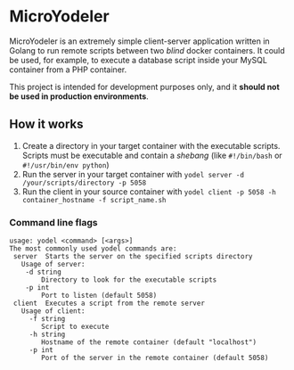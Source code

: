 # MicroYodeler

MicroYodeler is an extremely simple client-server application written in Golang
to run remote scripts between two *blind* docker containers. It could be used,
for example, to execute a database script inside your MySQL container from a PHP
container.

This project is intended for development purposes only, and it **should not be
used in production environments**.

## How it works

1. Create a directory in your target container with the executable scripts. Scripts must be executable and contain a *shebang* (like `#!/bin/bash` or `#!/usr/bin/env python`)
2. Run the server in your target container with `yodel server -d /your/scripts/directory -p 5058`
3. Run the client in your source container with `yodel client -p 5058 -h container_hostname -f script_name.sh`

### Command line flags
```
usage: yodel <command> [<args>]
The most commonly used yodel commands are:
 server  Starts the server on the specified scripts directory
   Usage of server:
    -d string
      	Directory to look for the executable scripts
    -p int
      	Port to listen (default 5058)
 client  Executes a script from the remote server
   Usage of client:
     -f string
       	Script to execute
     -h string
       	Hostname of the remote container (default "localhost")
     -p int
       	Port of the server in the remote container (default 5058)
```
